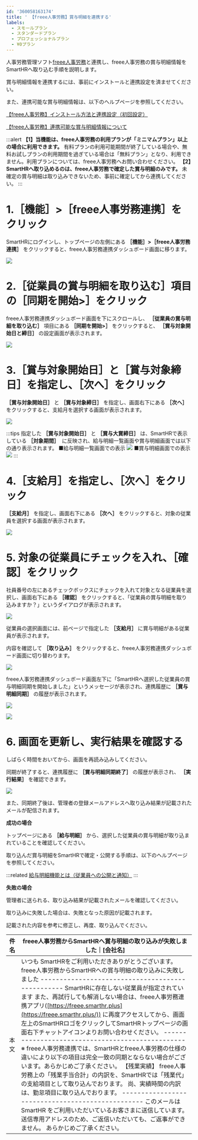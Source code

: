 ```yaml
---
id: '360058163174'
title: ' 【freee人事労務】賞与明細を連携する'
labels:
  - スモールプラン
  - スタンダードプラン
  - プロフェッショナルプラン
  - ¥0プラン
---
```

人事労務管理ソフト[freee人事労務](https://www.freee.co.jp/hr/)と連携し、freee人事労務の賞与明細情報をSmartHRへ取り込む手順を説明します。

賞与明細情報を連携するには、事前にインストールと連携設定を済ませてください。

また、連携可能な賞与明細情報は、以下のヘルプページを参照してください。

[【freee人事労務】インストール方法と連携設定（初回設定）](https://knowledge.smarthr.jp/hc/ja/articles/360026262773)

[【freee人事労務】連携可能な賞与明細情報について](https://knowledge.smarthr.jp/hc/ja/articles/360058163214)

:::alert
 **【1】当機能は、freee人事労務の利用プランが「ミニマムプラン」以上の場合に利用できます。** 
有料プランの利用可能期間が終了している場合や、無料お試しプランの利用期間を過ぎている場合は「無料プラン」となり、利用できません。利用プランについては、freee人事労務へお問い合わせください。
 **【2】SmartHRへ取り込めるのは、freee人事労務で確定した賞与明細のみです。** 
未確定の賞与明細は取り込みできないため、事前に確定してから連携してください。
:::

# 1.［機能］>［freee人事労務連携］をクリック

SmartHRにログインし、トップページの左側にある **［機能］>［freee人事労務連携］** をクリックすると、freee人事労務連携ダッシュボード画面に移ります。

![](./screencapture-help-inc-smarthr-jp-2022-02-08-13_44_34-2.png)

# 2.［従業員の賞与明細を取り込む］項目の［同期を開始>］をクリック

freee人事労務連携ダッシュボード画面を下にスクロールし、 **［従業員の賞与明細を取り込む］** 項目にある **［同期を開始>］** をクリックすると、 **［賞与対象開始日と締日］** の設定画面が表示されます。

![](./__________2022-02-09_16_02_06.png)

# 3.［賞与対象開始日］と［賞与対象締日］を指定し、［次へ］をクリック

 **［賞与対象開始日］** と **［賞与対象締日］** を指定し、画面右下にある **［次へ］** をクリックすると、支給月を選択する画面が表示されます。

![](./__________2022-02-09_16_05_32.png)

:::tips
指定した **［賞与対象開始日］** と **［賞与大賞締日］** は、SmartHRで表示している **［対象期間］**  に反映され、給与明細一覧画面や賞与明細画面では以下の通り表示されます。
■給与明細一覧画面での表示
![](./_______SmartHR______________1_.png)
■賞与明細画面での表示
![](./________2020___02__11_09____________SmartHR____________.png)
:::

# 4.［支給月］を指定し、［次へ］をクリック

 **［支給月］** を指定し、画面右下にある **［次へ］** をクリックすると、対象の従業員を選択する画面が表示されます。

![](./__________2022-02-09_16_09_44.png)

# 5\. 対象の従業員にチェックを入れ、［確認］をクリック

社員番号の左にあるチェックボックスにチェックを入れて対象となる従業員を選択し、画面右下にある  **［確認］** をクリックすると、「従業員の賞与明細を取り込みますか？」というダイアログが表示されます。

![](./__________2022-02-09_16_12_10.png)

従業員の選択画面には、前ページで指定した **［支給月］** に賞与明細がある従業員が表示されます。

内容を確認して **［取り込み］** をクリックすると、freee人事労務連携ダッシュボード画面に切り替わります。

![](./__________2022-02-09_16_14_05.png)

freee人事労務連携ダッシュボード画面左下に「SmartHRへ選択した従業員の賞与明細同期を開始しました」というメッセージが表示され、連携履歴に **［賞与明細同期］** の履歴が表示されます。

![](./__________2021-02-02_15_50_26.png)

![](./__________2022-02-09_16_15_25.png)

# 6\. 画面を更新し、実行結果を確認する

しばらく時間をおいてから、画面を再読み込みしてください。

同期が終了すると、連携履歴に **［賞与明細同期終了］** の履歴が表示され、 **［実行結果］** を確認できます。

![](./__________2022-02-09_16_16_36.png)

また、同期終了後は、管理者の登録メールアドレスへ取り込み結果が記載されたメールが配信されます。

**成功の場合**

トップページにある **［給与明細］** から、選択した従業員の賞与明細が取り込まれていることを確認してください。

取り込んだ賞与明細をSmartHRで確定・公開する手順は、以下のヘルプページを参照してください。

:::related
[給与明細機能とは（従業員への公開と通知）](https://knowledge.smarthr.jp/hc/ja/articles/360026107314#toc--11)
:::

**失敗の場合**

管理者に送られる、取り込み結果が記載されたメールを確認してください。

取り込みに失敗した場合は、失敗となった原因が記載されます。

記載された内容を参考に修正し、再度、取り込んでください。

| 件名 | freee人事労務からSmartHRへ賞与明細の取り込みが失敗しました｜**\[会社名\]** |
| --- | --- |
| 本文 |   いつも SmartHRをご利用いただきありがとうございます。  freee人事労務からSmartHRへの賞与明細の取り込みに失敗しました  \------------------------------------------------- SmartHRに存在しない従業員が指定されています  また、再試行しても解消しない場合は、freee人事労務連携アプリ([https://freee.smarthr.plus](https://freee.smarthr.plus/)) に再度アクセスしてから、画面左上のSmartHRロゴをクリックしてSmartHRトップページの画面右下チャットアイコンよりお問い合わせください。 \------------------------------------------------- ※ freee人事労務連携では、SmartHRとfreee人事労務の仕様の違いにより以下の項目は完全一致の同期とならない場合がございます。あらかじめご了承ください。  【残業実績】 freee人事労務上の「残業手当合計」の内訳を、SmartHRでは「残業代」の支給項目として取り込んでおります。 尚、実績時間の内訳は、勤怠項目に取り込んでおります。  \-------------------------------------------------  このメールは SmartHR をご利用いただいているお客さまに送信しています。 送信専用アドレスのため、ご返信いただいても、ご返事ができません。 あらかじめご了承ください。   |
